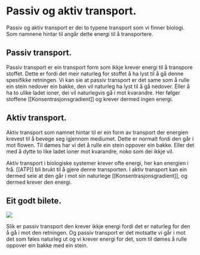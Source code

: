 # Passiv og aktiv transport.

Passiv og aktiv transport er dei to typene transport som vi finner biologi. Som namnene hintar til angår dette energi til å transportere. 

## Passiv transport.
Passiv transport er ein transport form som ikkje krever energi
til å transpore stoffet. Dette er fordi det meir naturleg for stoffet å ha lyst til å gå denne spesifikke retningen. Vi kan sie at passiv transport er det same som å rulle ein stein nedover ein bakke, den vil naturleg ha lyst til å gå nedover. Eller å ha to ulike ladet ioner, dei vil naturlegvis gå i mot kvarandre. Her følger stoffene [[Konsentrasjonsgradient]] og krever dermed ingen energi.
 

## Aktiv transport.

Aktiv transport som namnet hintar til er ein form av transport der energien krevest til å bevege seg igjennom mediumet. Dette er normalt fordi den går i mot flowen. Til dømes har vi det å rulle ein stein oppover ein bakke. Eller det med å dytte to like ladet ioner mot kvarandre, noko som dei ikkje vil.

Aktiv transport i biologiske systemer krever ofte energi, her kan energien i frå. [[ATP]] bli brukt til å gjere denne transporten.
 I aktiv transport kan ein dermed seie at den går i mot sin naturlege [[Konsentrasjonsgradient]], og dermed krever den energi.
 


## Eit godt bilete.
![](https://cdn.kastatic.org/ka-perseus-images/5df9f8ff679021542d26c0870701212a43c2a65f.svg)

Slik er passiv transport den krever ikkje energi fordi det er naturleg for den å gå i mot den retningen.
Og passiv transport er det motsatte vi går i mot det som føles naturleg ut og vi krever energi for det, som til dømes å rulle oppover ein bakke med ein stein.



